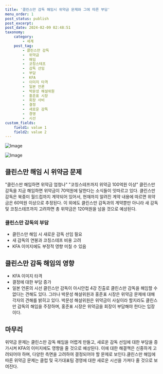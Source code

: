 ```yaml
---
title: '클린스만 감독 해임시 위약금 문제와 그에 따른 부담'
menu_order: 1
post_status: publish
post_excerpt: 
post_date: 2024-02-09 02:48:51
taxonomy:
    category:
        - 세계
    post_tag:
        - 클린스만 감독
        -  위약금
        -  해임
        -  코칭스테프
        -  감독 선임
        -  부담
        -  KFA
        -  이미지 타격
        -  일본 언론
        -  박문성 해설위원
        -  홍준표 시장
        -  회장 사비
        -  결정
        -  새로운 감독
        -  경영
        -  시선
custom_fields:
    field1: value 1
    field2: value 2
---
```


![Image](https://imgnews.pstatic.net/image/014/2024/02/08/0005140442_001_20240208181801382.jpg?type=w647)

![Image](https://imgnews.pstatic.net/image/014/2024/02/08/0005140442_002_20240208181801434.jpg?type=w647)

## 클린스만 해임 시 위약금 문제
"클린스만 해임하면 위약금 엄청나"
"코칭스테프까지 위약금 100억원 이상"
클린스만 감독을 지금 해임하면 위약금이 70억원에 달한다는 소식들이 잇따르고 있다. 클린스만 감독은 북중미 월드컵까지 계약되어 있어서, 현재까지 알려진 계약 내용에 따르면 위약금은 60억원 이상으로 추정된다. 이 외에도 클린스만 감독과의 계약뿐만 아니라 새 감독 및 코칭스테프까지 고려하면 총 위약금은 120억원을 넘을 것으로 예상된다.
### 클린스만 감독의 부담
- 클린스만 해임 시 새로운 감독 선임 필요
- 새 감독의 연봉과 코칭스테프 비용 고려
- KFA 이미지에도 부정적 영향 미칠 수 있음
## 클린스만 감독 해임의 영향
- KFA 이미지 타격
- 결정에 대한 부담 증가
- 일본 언론의 시선
클린스만 감독이 아시안컵 4강 진출로 클린스만 감독을 해임할 수 없다는 견해도 있다. 그러나 박문성 해설위원과 홍준표 시장은 위약금 문제에 대해 각자의 견해를 밝히고 있다. 박문성 해설위원은 위약금이 사실이라 할지라도 클린스만 감독의 해임을 주장하며, 홍준표 시장은 위약금을 회장이 부담해야 한다는 입장이다.
## 마무리
위약금 문제는 클린스만 감독 해임을 어렵게 만들고, 새로운 감독 선임에 대한 부담을 증가시켜 KFA의 이미지에도 영향을 줄 것으로 예상된다. 이에 대한 해결책은 신중하게 고려되어야 하며, 다양한 측면을 고려하여 결정되어야 할 문제로 보인다.클린스만 해임에 따른 위약금 문제는 클럽 및 국가대표팀 경영에 대한 새로운 시선을 가져다 줄 것으로 보여진다.
